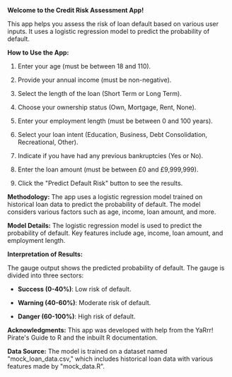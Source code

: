 **Welcome to the Credit Risk Assessment App!**

This app helps you assess the risk of loan default based on various user inputs. It uses a logistic regression model to predict the probability of default.

**How to Use the App:**

1. Enter your age (must be between 18 and 110).

2. Provide your annual income (must be non-negative).

3. Select the length of the loan (Short Term or Long Term).

4. Choose your ownership status (Own, Mortgage, Rent, None).

5. Enter your employment length (must be between 0 and 100 years).

6. Select your loan intent (Education, Business, Debt Consolidation, Recreational, Other).

7. Indicate if you have had any previous bankruptcies (Yes or No).

8. Enter the loan amount (must be between £0 and £9,999,999).

9. Click the "Predict Default Risk" button to see the results.

**Methodology:**
The app uses a logistic regression model trained on historical loan data to predict the probability of default. The model considers various factors such as age, income, loan amount, and more.

**Model Details:**
The logistic regression model is used to predict the probability of default. Key features include age, income, loan amount, and employment length.

**Interpretation of Results:**

The gauge output shows the predicted probability of default. The gauge is divided into three sectors:

- **Success (0-40%)**: Low risk of default.

- **Warning (40-60%)**: Moderate risk of default.

- **Danger (60-100%)**: High risk of default.

**Acknowledgments:**
This app was developed with help from the YaRrr! Pirate's Guide to R and the inbuilt R documentation.

**Data Source:**
The model is trained on a dataset named "mock_loan_data.csv," which includes historical loan data with various features made by "mock_data.R".
